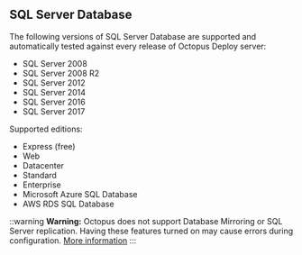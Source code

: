 ## SQL Server Database

The following versions of SQL Server Database are supported and automatically tested against every release of Octopus Deploy server:

- SQL Server 2008
- SQL Server 2008 R2
- SQL Server 2012
- SQL Server 2014
- SQL Server 2016
- SQL Server 2017

Supported editions:

- Express (free)
- Web
- Datacenter
- Standard
- Enterprise
- Microsoft Azure SQL Database
- AWS RDS SQL Database

::warning
**Warning:** Octopus does not support Database Mirroring or SQL Server replication. Having these features turned on may cause errors during configuration. [More information](/docs/administration/data/octopus-database/index.md#highavailability)
:::
